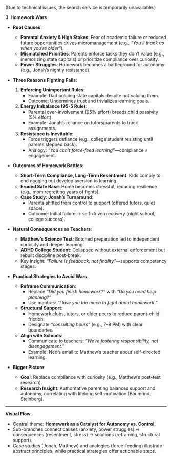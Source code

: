 (Due to technical issues, the search service is temporarily unavailable.)

**3. Homework Wars**  
- **Root Causes**:  
  - **Parental Anxiety & High Stakes**: Fear of academic failure or reduced future opportunities drives micromanagement (e.g., *“You’ll thank us when you’re older”*).  
  - **Mismatched Priorities**: Parents enforce tasks they don’t value (e.g., memorizing state capitals) or prioritize compliance over curiosity.  
  - **Power Struggles**: Homework becomes a battleground for autonomy (e.g., Jonah’s nightly resistance).  

- **Three Reasons Fighting Fails**:  
  1. **Enforcing Unimportant Rules**:  
     - Example: Dad policing state capitals despite not valuing them.  
     - Outcome: Undermines trust and trivializes learning goals.  
  2. **Energy Imbalance (95-5 Rule)**:  
     - Parental over-involvement (95% effort) breeds child passivity (5% effort).  
     - Example: Jonah’s reliance on tutors/parents to track assignments.  
  3. **Resistance is Inevitable**:  
     - Force triggers defiance (e.g., college student resisting until parents stepped back).  
     - Analogy: *“You can’t force-feed learning”*—compliance ≠ engagement.  

- **Outcomes of Homework Battles**:  
  - **Short-Term Compliance, Long-Term Resentment**: Kids comply to end nagging but develop aversion to learning.  
  - **Eroded Safe Base**: Home becomes stressful, reducing resilience (e.g., mom regretting years of fights).  
  - **Case Study: Jonah’s Turnaround**:  
     - Parents shifted from control to support (offered tutors, quiet space).  
     - Outcome: Initial failure → self-driven recovery (night school, college success).  

- **Natural Consequences as Teachers**:  
  - **Matthew’s Science Test**: Botched preparation led to independent curiosity and deeper learning.  
  - **ADHD College Student**: Collapsed without external enforcement but rebuilt discipline post-break.  
  - Key Insight: *“Failure is feedback, not finality”*—supports competency stages.  

- **Practical Strategies to Avoid Wars**:  
  - **Reframe Communication**:  
     - Replace *“Did you finish homework?”* with *“Do you need help planning?”*  
     - Use mantras: *“I love you too much to fight about homework.”*  
  - **Structural Support**:  
     - Homework clubs, tutors, or older peers to reduce parent-child friction.  
     - Designate *“consulting hours”* (e.g., 7–8 PM) with clear boundaries.  
  - **Align with Schools**:  
     - Communicate to teachers: *“We’re fostering responsibility, not disengagement.”*  
     - Example: Ned’s email to Matthew’s teacher about self-directed learning.  

- **Bigger Picture**:  
  - **Goal**: Replace compliance with curiosity (e.g., Matthew’s post-test research).  
  - **Research Insight**: Authoritative parenting balances support and autonomy, correlating with lifelong self-motivation (Baumrind, Steinberg).  

---  
**Visual Flow**:  
- Central theme: **Homework as a Catalyst for Autonomy vs. Control**.  
- Sub-branches connect causes (anxiety, power struggles) → consequences (resentment, stress) → solutions (reframing, structural support).  
- Case studies (Jonah, Matthew) and analogies (force-feeding) illustrate abstract principles, while practical strategies offer actionable steps.